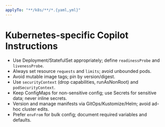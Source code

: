 ```yaml
---
applyTo: "**/k8s/**/*.{yaml,yml}"
---
```


# Kubernetes-specific Copilot Instructions

- Use Deployment/StatefulSet appropriately; define `readinessProbe` and `livenessProbe`.
- Always set resource `requests` and `limits`; avoid unbounded pods.
- Avoid mutable image tags; pin by version/digest.
- Use `securityContext` (drop capabilities, runAsNonRoot) and `podSecurityContext`.
- Keep ConfigMaps for non-sensitive config; use Secrets for sensitive data; never inline secrets.
- Version and manage manifests via GitOps/Kustomize/Helm; avoid ad-hoc cluster edits.
- Prefer `envFrom` for bulk config; document required variables and defaults.
